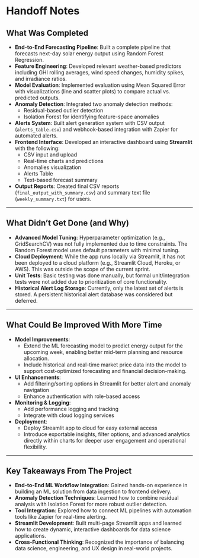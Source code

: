 # Handoff Notes

## What Was Completed

- **End-to-End Forecasting Pipeline**: Built a complete pipeline that forecasts next-day solar energy output using Random Forest Regression.
- **Feature Engineering**: Developed relevant weather-based predictors including GHI rolling averages, wind speed changes, humidity spikes, and irradiance ratios.
- **Model Evaluation**: Implemented evaluation using Mean Squared Error with visualizations (line and scatter plots) to compare actual vs. predicted outputs.
- **Anomaly Detection**: Integrated two anomaly detection methods:
  - Residual-based outlier detection
  - Isolation Forest for identifying feature-space anomalies
- **Alerts System**: Built alert generation system with CSV output (`alerts_table.csv`) and webhook-based integration with Zapier for automated alerts.
- **Frontend Interface**: Developed an interactive dashboard using **Streamlit** with the following:
  - CSV input and upload
  - Real-time charts and predictions
  - Anomalies visualization
  - Alerts Table
  - Text-based forecast summary
- **Output Reports**: Created final CSV reports (`final_output_with_summary.csv`) and summary text file (`weekly_summary.txt`) for users.

---

## What Didn’t Get Done (and Why)

- **Advanced Model Tuning**: Hyperparameter optimization (e.g., GridSearchCV) was not fully implemented due to time constraints. The Random Forest model uses default parameters with minimal tuning.
- **Cloud Deployment**: While the app runs locally via Streamlit, it has not been deployed to a cloud platform (e.g., Streamlit Cloud, Heroku, or AWS). This was outside the scope of the current sprint.
- **Unit Tests**: Basic testing was done manually, but formal unit/integration tests were not added due to prioritization of core functionality.
- **Historical Alert Log Storage**: Currently, only the latest set of alerts is stored. A persistent historical alert database was considered but deferred.

---

## What Could Be Improved With More Time

- **Model Improvements**:
  - Extend the ML forecasting model to predict energy output for the upcoming week, enabling better mid-term planning and resource allocation.
  - Include historical and real-time market price data into the model to support cost-optimized forecasting and financial decision-making.
- **UI Enhancements**:
  - Add filtering/sorting options in Streamlit for better alert and anomaly navigation
  - Enhance authentication with role-based access
- **Monitoring & Logging**:
  - Add performance logging and tracking
  - Integrate with cloud logging services
- **Deployment**:
  - Deploy Streamlit app to cloud for easy external access
  - Introduce exportable insights, filter options, and advanced analytics directly within charts for deeper user engagement and operational flexibility.

---

## Key Takeaways From The Project

- **End-to-End ML Workflow Integration**: Gained hands-on experience in building an ML solution from data ingestion to frontend delivery.
- **Anomaly Detection Techniques**: Learned how to combine residual analysis with Isolation Forest for more robust outlier detection.
- **Tool Integration**: Explored how to connect ML pipelines with automation tools like Zapier for real-time alerting.
- **Streamlit Development**: Built multi-page Streamlit apps and learned how to create dynamic, interactive dashboards for data science applications.
- **Cross-Functional Thinking**: Recognized the importance of balancing data science, engineering, and UX design in real-world projects.